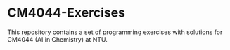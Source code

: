 # CM4044-Exercises
This repository contains a set of programming exercises with solutions for CM4044 (AI in Chemistry) at NTU. 

